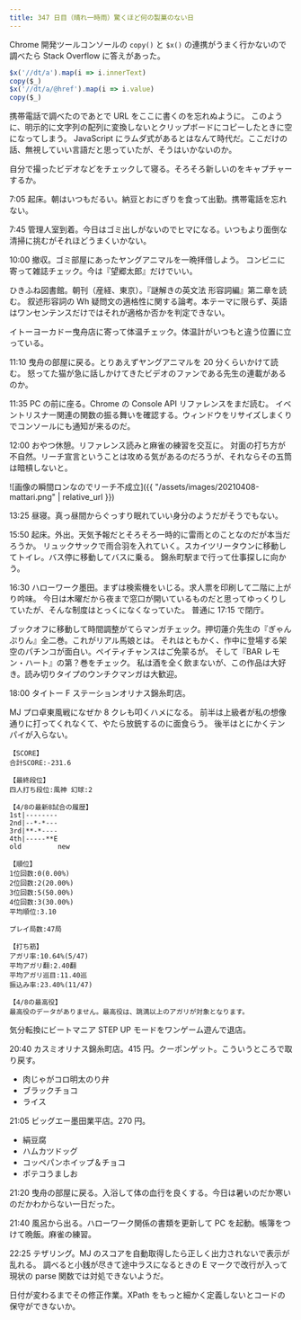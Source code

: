```yaml
---
title: 347 日目（晴れ一時雨）驚くほど何の製菓のない日
---
```


Chrome 開発ツールコンソールの `copy()` と `$x()` の連携がうまく行かないので調べたら
Stack Overflow に答えがあった。

```javascript
$x('//dt/a').map(i => i.innerText)
copy($_)
$x('//dt/a/@href').map(i => i.value)
copy($_)
```

携帯電話で調べたのであとで URL をここに書くのを忘れぬように。
このように、明示的に文字列の配列に変換しないとクリップボードにコピーしたときに空になってしまう。
JavaScript にラムダ式があるとはなんて時代だ。ここだけの話、無視していい言語だと思っていたが、そうはいかないのか。

自分で撮ったビデオなどをチェックして寝る。そろそろ新しいのをキャプチャーするか。

7:05 起床。朝はいつもだるい。納豆とおにぎりを食って出勤。携帯電話を忘れない。

7:45 管理人室到着。今日はゴミ出しがないのでヒマになる。いつもより面倒な清掃に挑むがそれほどうまくいかない。

10:00 撤収。ゴミ部屋にあったヤングアニマルを一晩拝借しよう。
コンビニに寄って雑誌チェック。今は『望郷太郎』だけでいい。

ひきふね図書館。朝刊（産経、東京）。『謎解きの英文法 形容詞編』第二章を読む。
叙述形容詞の Wh 疑問文の適格性に関する論考。本テーマに限らず、英語はワンセンテンスだけではそれが適格か否かを判定できない。

イトーヨーカドー曳舟店に寄って体温チェック。体温計がいつもと違う位置に立っている。

11:10 曳舟の部屋に戻る。とりあえずヤングアニマルを 20 分くらいかけて読む。
怒ってた猫が急に話しかけてきたビデオのファンである先生の連載があるのか。

11:35 PC の前に座る。Chrome の Console API リファレンスをまだ読む。
イベントリスナー関連の関数の振る舞いを確認する。ウィンドウをリサイズしまくりでコンソールにも通知が来るのだ。

12:00 おやつ休憩。リファレンス読みと麻雀の練習を交互に。
対面の打ち方が不自然。リーチ宣言ということは攻める気があるのだろうが、それならその五筒は暗槓しないと。

![画像の瞬間ロンなのでリーチ不成立]({{ "/assets/images/20210408-mattari.png" | relative_url }})

13:25 昼寝。真っ昼間からぐっすり眠れていい身分のようだがそうでもない。

15:50 起床。外出。天気予報だとそろそろ一時的に雷雨とのことなのだが本当だろうか。
リュックサックで雨合羽を入れていく。スカイツリータウンに移動してトイレ。バス停に移動してバスに乗る。
錦糸町駅まで行って仕事探しに向かう。

16:30 ハローワーク墨田。まずは検索機をいじる。求人票を印刷して二階に上がり吟味。
今日は木曜だから夜まで窓口が開いているものだと思ってゆっくりしていたが、そんな制度はとっくになくなっていた。
普通に 17:15 で閉庁。

ブックオフに移動して時間調整がてらマンガチェック。押切蓮介先生の『ぎゃんぷりん』全二巻。これがリアル馬娘とは。
それはともかく、作中に登場する架空のパチンコが面白い。ペイティチャンスはご免蒙るが。
そして『BAR レモン・ハート』の第？巻をチェック。
私は酒を全く飲まないが、この作品は大好き。読み切りタイプのウンチクマンガは大歓迎。

18:00 タイトー F ステーションオリナス錦糸町店。

MJ プロ卓東風戦になぜか 8 クレも叩くハメになる。
前半は上級者が私の想像通りに打ってくれなくて、やたら放銃するのに面食らう。
後半はとにかくテンパイが入らない。

```text
【SCORE】
合計SCORE:-231.6

【最終段位】
四人打ち段位:風神 幻球:2

【4/8の最新8試合の履歴】
1st|--------
2nd|--*-*---
3rd|**-*----
4th|-----**E
old         new

【順位】
1位回数:0(0.00%)
2位回数:2(20.00%)
3位回数:5(50.00%)
4位回数:3(30.00%)
平均順位:3.10

プレイ局数:47局

【打ち筋】
アガリ率:10.64%(5/47)
平均アガリ翻:2.40翻
平均アガリ巡目:11.40巡
振込み率:23.40%(11/47)

【4/8の最高役】
最高役のデータがありません。最高役は、跳満以上のアガリが対象となります。
```

気分転換にビートマニア STEP UP モードをワンゲーム遊んで退店。

20:40 カスミオリナス錦糸町店。415 円。クーポンゲット。こういうところで取り戻す。

* 肉じゃがコロ明太のり弁
* ブラックチョコ
* ライス

21:05 ビッグエー墨田業平店。270 円。

* 絹豆腐
* ハムカツドッグ
* コッペパンホイップ＆チョコ
* ポテコうましお

21:20 曳舟の部屋に戻る。入浴して体の血行を良くする。今日は暑いのだか寒いのだかわからない一日だった。

21:40 風呂から出る。ハローワーク関係の書類を更新して PC を起動。帳簿をつけて晩飯。麻雀の練習。

22:25 テザリング。MJ のスコアを自動取得したら正しく出力されないで表示が乱れる。
調べると小銭が尽きて途中ラスになるときの E マークで改行が入って現状の parse 関数では対処できないようだ。

日付が変わるまでその修正作業。XPath をもっと細かく定義しないとコードの保守ができないか。
